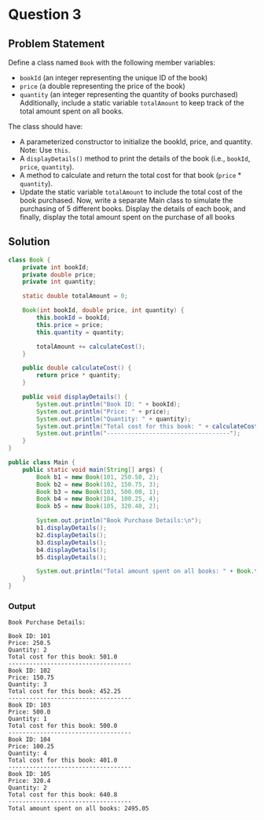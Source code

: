 # Question 3
## Problem Statement
Define a class named `Book` with the following member variables: 
- `bookId` (an integer representing the unique ID of the book) 
- `price` (a double representing the price of the book) 
- `quantity` (an integer representing the quantity of books purchased) 
Additionally, include a static variable `totalAmount` to keep track of the total amount spent on all books.

The class should have: 
- A parameterized constructor to initialize the bookId, price, and quantity. Note: Use `this`. 
- A `displayDetails()` method to print the details of the book (i.e., `bookId`, `price`, `quantity`). 
- A method to calculate and return the total cost for that book (`price` * `quantity`). 
- Update the static variable `totalAmount` to include the total cost of the book purchased. 
Now, write a separate Main class to simulate the purchasing of 5 different books. Display the details of each book, and finally, display the total amount spent on the purchase of all books

## Solution
```java
class Book {
    private int bookId;
    private double price;
    private int quantity;

    static double totalAmount = 0;

    Book(int bookId, double price, int quantity) {
        this.bookId = bookId;
        this.price = price;
        this.quantity = quantity;

        totalAmount += calculateCost();
    }

    public double calculateCost() {
        return price * quantity;
    }

    public void displayDetails() {
        System.out.println("Book ID: " + bookId);
        System.out.println("Price: " + price);
        System.out.println("Quantity: " + quantity);
        System.out.println("Total cost for this book: " + calculateCost());
        System.out.println("-----------------------------------");
    }
}

public class Main {
    public static void main(String[] args) {
        Book b1 = new Book(101, 250.50, 2);
        Book b2 = new Book(102, 150.75, 3);
        Book b3 = new Book(103, 500.00, 1);
        Book b4 = new Book(104, 100.25, 4);
        Book b5 = new Book(105, 320.40, 2);

        System.out.println("Book Purchase Details:\n");
        b1.displayDetails();
        b2.displayDetails();
        b3.displayDetails();
        b4.displayDetails();
        b5.displayDetails();

        System.out.println("Total amount spent on all books: " + Book.totalAmount);
    }
}

```

### Output
```
Book Purchase Details:

Book ID: 101
Price: 250.5
Quantity: 2
Total cost for this book: 501.0
-----------------------------------
Book ID: 102
Price: 150.75
Quantity: 3
Total cost for this book: 452.25
-----------------------------------
Book ID: 103
Price: 500.0
Quantity: 1
Total cost for this book: 500.0
-----------------------------------
Book ID: 104
Price: 100.25
Quantity: 4
Total cost for this book: 401.0
-----------------------------------
Book ID: 105
Price: 320.4
Quantity: 2
Total cost for this book: 640.8
-----------------------------------
Total amount spent on all books: 2495.05
```